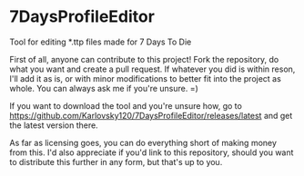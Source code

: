# 7DaysProfileEditor
Tool for editing *.ttp files made for 7 Days To Die

First of all, anyone can contribute to this project! Fork the repository, do what you want and create a pull request. If whatever you did is within reson, I'll add it as is, or with minor modifications to better fit into the project as whole. You can always ask me if you're unsure. =)

If you want to download the tool and you're unsure how, go to https://github.com/Karlovsky120/7DaysProfileEditor/releases/latest and get the latest version there.

As far as licensing goes, you can do everything short of making money from this. I'd also appreciate if you'd link to this repository, should you want to distribute this further in any form, but that's up to you.
